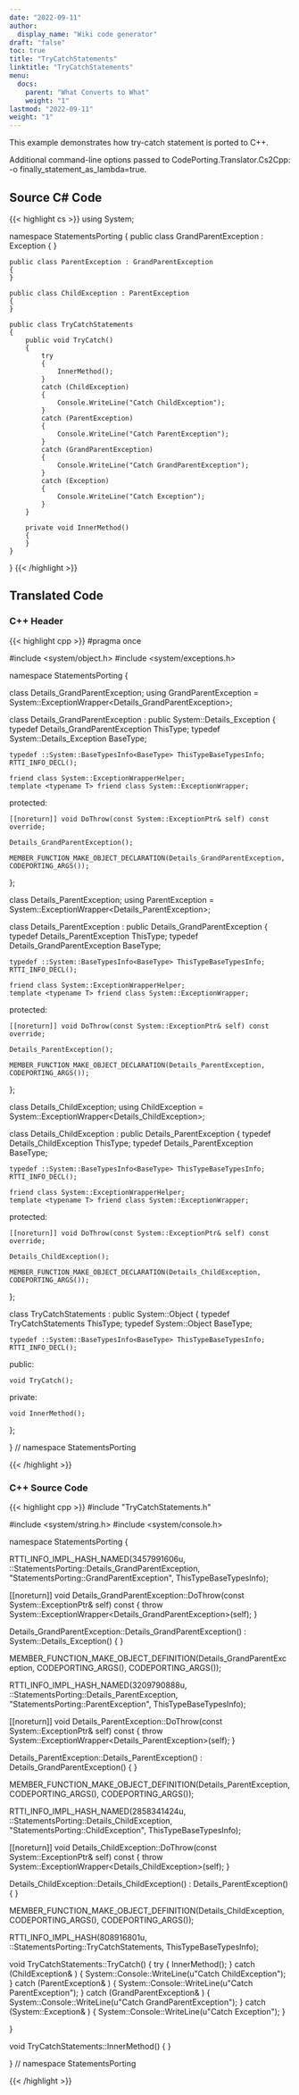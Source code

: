 ```yaml
---
date: "2022-09-11"
author:
  display_name: "Wiki code generator"
draft: "false"
toc: true
title: "TryCatchStatements"
linktitle: "TryCatchStatements"
menu:
  docs:
    parent: "What Converts to What"
    weight: "1"
lastmod: "2022-09-11"
weight: "1"
---
```


This example demonstrates how try-catch statement is ported to C++.

Additional command-line options passed to CodePorting.Translator.Cs2Cpp: -o finally_statement_as_lambda=true.

## Source C# Code ##

{{< highlight cs >}}
using System;

namespace StatementsPorting
{
    public class GrandParentException : Exception
    {
    }

    public class ParentException : GrandParentException
    {
    }

    public class ChildException : ParentException
    {
    }

    public class TryCatchStatements
    {
        public void TryCatch()
        {
            try
            {
                InnerMethod();
            }
            catch (ChildException)
            {
                Console.WriteLine("Catch ChildException");
            }
            catch (ParentException)
            {
                Console.WriteLine("Catch ParentException");
            }
            catch (GrandParentException)
            {
                Console.WriteLine("Catch GrandParentException");
            }
            catch (Exception)
            {
                Console.WriteLine("Catch Exception");
            }
        }

        private void InnerMethod()
        {
        }
    }
}
{{< /highlight >}}

## Translated Code ##

### C++ Header ###

{{< highlight cpp >}}
#pragma once

#include <system/object.h>
#include <system/exceptions.h>

namespace StatementsPorting {

class Details_GrandParentException;
using GrandParentException = System::ExceptionWrapper<Details_GrandParentException>;

class Details_GrandParentException : public System::Details_Exception
{
    typedef Details_GrandParentException ThisType;
    typedef System::Details_Exception BaseType;
    
    typedef ::System::BaseTypesInfo<BaseType> ThisTypeBaseTypesInfo;
    RTTI_INFO_DECL();
    
    friend class System::ExceptionWrapperHelper;
    template <typename T> friend class System::ExceptionWrapper;
    
protected:

    [[noreturn]] void DoThrow(const System::ExceptionPtr& self) const override;
    
    Details_GrandParentException();
    
    MEMBER_FUNCTION_MAKE_OBJECT_DECLARATION(Details_GrandParentException, CODEPORTING_ARGS());
    
};

class Details_ParentException;
using ParentException = System::ExceptionWrapper<Details_ParentException>;

class Details_ParentException : public Details_GrandParentException
{
    typedef Details_ParentException ThisType;
    typedef Details_GrandParentException BaseType;
    
    typedef ::System::BaseTypesInfo<BaseType> ThisTypeBaseTypesInfo;
    RTTI_INFO_DECL();
    
    friend class System::ExceptionWrapperHelper;
    template <typename T> friend class System::ExceptionWrapper;
    
protected:

    [[noreturn]] void DoThrow(const System::ExceptionPtr& self) const override;
    
    Details_ParentException();
    
    MEMBER_FUNCTION_MAKE_OBJECT_DECLARATION(Details_ParentException, CODEPORTING_ARGS());
    
};

class Details_ChildException;
using ChildException = System::ExceptionWrapper<Details_ChildException>;

class Details_ChildException : public Details_ParentException
{
    typedef Details_ChildException ThisType;
    typedef Details_ParentException BaseType;
    
    typedef ::System::BaseTypesInfo<BaseType> ThisTypeBaseTypesInfo;
    RTTI_INFO_DECL();
    
    friend class System::ExceptionWrapperHelper;
    template <typename T> friend class System::ExceptionWrapper;
    
protected:

    [[noreturn]] void DoThrow(const System::ExceptionPtr& self) const override;
    
    Details_ChildException();
    
    MEMBER_FUNCTION_MAKE_OBJECT_DECLARATION(Details_ChildException, CODEPORTING_ARGS());
    
};

class TryCatchStatements : public System::Object
{
    typedef TryCatchStatements ThisType;
    typedef System::Object BaseType;
    
    typedef ::System::BaseTypesInfo<BaseType> ThisTypeBaseTypesInfo;
    RTTI_INFO_DECL();
    
public:

    void TryCatch();
    
private:

    void InnerMethod();
    
};

} // namespace StatementsPorting



{{< /highlight >}}

### C++ Source Code ###

{{< highlight cpp >}}
#include "TryCatchStatements.h"

#include <system/string.h>
#include <system/console.h>

namespace StatementsPorting {

RTTI_INFO_IMPL_HASH_NAMED(3457991606u, ::StatementsPorting::Details_GrandParentException, "StatementsPorting::GrandParentException", ThisTypeBaseTypesInfo);

[[noreturn]] void Details_GrandParentException::DoThrow(const System::ExceptionPtr& self) const
{
    throw System::ExceptionWrapper<Details_GrandParentException>(self);
}

Details_GrandParentException::Details_GrandParentException() : System::Details_Exception()
{
}

MEMBER_FUNCTION_MAKE_OBJECT_DEFINITION(Details_GrandParentException, CODEPORTING_ARGS(), CODEPORTING_ARGS());

RTTI_INFO_IMPL_HASH_NAMED(3209790888u, ::StatementsPorting::Details_ParentException, "StatementsPorting::ParentException", ThisTypeBaseTypesInfo);

[[noreturn]] void Details_ParentException::DoThrow(const System::ExceptionPtr& self) const
{
    throw System::ExceptionWrapper<Details_ParentException>(self);
}

Details_ParentException::Details_ParentException() : Details_GrandParentException()
{
}

MEMBER_FUNCTION_MAKE_OBJECT_DEFINITION(Details_ParentException, CODEPORTING_ARGS(), CODEPORTING_ARGS());

RTTI_INFO_IMPL_HASH_NAMED(2858341424u, ::StatementsPorting::Details_ChildException, "StatementsPorting::ChildException", ThisTypeBaseTypesInfo);

[[noreturn]] void Details_ChildException::DoThrow(const System::ExceptionPtr& self) const
{
    throw System::ExceptionWrapper<Details_ChildException>(self);
}

Details_ChildException::Details_ChildException() : Details_ParentException()
{
}

MEMBER_FUNCTION_MAKE_OBJECT_DEFINITION(Details_ChildException, CODEPORTING_ARGS(), CODEPORTING_ARGS());

RTTI_INFO_IMPL_HASH(808916801u, ::StatementsPorting::TryCatchStatements, ThisTypeBaseTypesInfo);

void TryCatchStatements::TryCatch()
{
    try
    {
        InnerMethod();
    }
    catch (ChildException& )
    {
        System::Console::WriteLine(u"Catch ChildException");
    }
    catch (ParentException& )
    {
        System::Console::WriteLine(u"Catch ParentException");
    }
    catch (GrandParentException& )
    {
        System::Console::WriteLine(u"Catch GrandParentException");
    }
    catch (System::Exception& )
    {
        System::Console::WriteLine(u"Catch Exception");
    }
    
}

void TryCatchStatements::InnerMethod()
{
}

} // namespace StatementsPorting

{{< /highlight >}}
